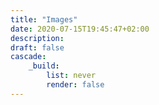 ```yaml
---
title: "Images"
date: 2020-07-15T19:45:47+02:00
description: 
draft: false
cascade:
    _build:
        list: never
        render: false
---
```


